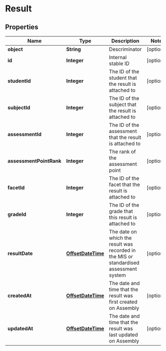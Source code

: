 
# Result

## Properties
Name | Type | Description | Notes
------------ | ------------- | ------------- | -------------
**object** | **String** | Descriminator |  [optional]
**id** | **Integer** | Internal stable ID |  [optional]
**studentId** | **Integer** | The ID of the student that the result is attached to |  [optional]
**subjectId** | **Integer** | The ID of the subject that the result is attached to |  [optional]
**assessmentId** | **Integer** | The ID of the assessment that the result is attached to |  [optional]
**assessmentPointRank** | **Integer** | The rank of the assessment point |  [optional]
**facetId** | **Integer** | The ID of the facet that the result is attached to |  [optional]
**gradeId** | **Integer** | The ID of the grade that this result is attached to |  [optional]
**resultDate** | [**OffsetDateTime**](OffsetDateTime.md) | The date on which the result was recorded in the MIS or standardised assessment system |  [optional]
**createdAt** | [**OffsetDateTime**](OffsetDateTime.md) | The date and time that the result was first created on Assembly |  [optional]
**updatedAt** | [**OffsetDateTime**](OffsetDateTime.md) | The date and time that the result was last updated on Assembly |  [optional]




